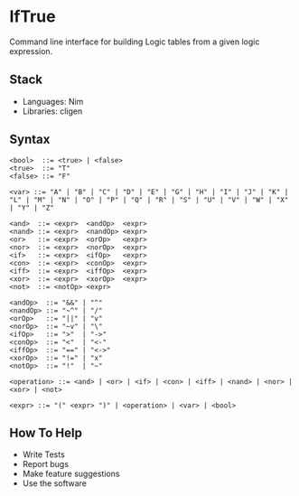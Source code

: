 # IfTrue
Command line interface for building Logic tables from a given logic expression.

## Stack
* Languages: Nim
* Libraries: cligen 

## Syntax
```bnf
<bool>  ::= <true> | <false>
<true>  ::= "T"
<false> ::= "F"

<var> ::= "A" | "B" | "C" | "D" | "E" | "G" | "H" | "I" | "J" | "K" | "L" | "M" | "N" | "O" | "P" | "Q" | "R" | "S" | "U" | "V" | "W" | "X" | "Y" | "Z"

<and>  ::= <expr>  <andOp>  <expr>
<nand> ::= <expr>  <nandOp> <expr> 
<or>   ::= <expr>  <orOp>   <expr>
<nor>  ::= <expr>  <norOp>  <expr>
<if>   ::= <expr>  <ifOp>   <expr>
<con>  ::= <expr>  <conOp>  <expr>
<iff>  ::= <expr>  <iffOp>  <expr>
<xor>  ::= <expr>  <xorOp>  <expr> 
<not>  ::= <notOp> <expr>

<andOp>  ::= "&&" | "^" 
<nandOp> ::= "~^" | "/"
<orOp>   ::= "||" | "v"
<norOp>  ::= "~v" | "\"
<ifOp>   ::= ">"  | "->" 
<conOp>  ::= "<"  | "<-" 
<iffOp>  ::= "==" | "<->"
<xorOp>  ::= "!=" | "x"
<notOp>  ::= "!"  | "~"

<operation> ::= <and> | <or> | <if> | <con> | <iff> | <nand> | <nor> | <xor> | <not>

<expr> ::= "(" <expr> ")" | <operation> | <var> | <bool>
```

## How To Help
* Write Tests
* Report bugs
* Make feature suggestions
* Use the software